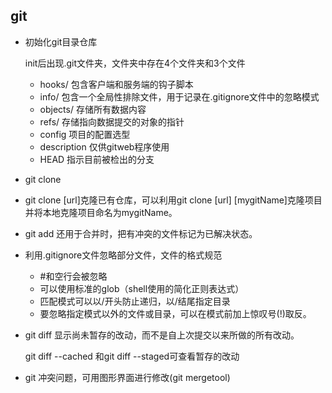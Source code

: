## git

+ 初始化git目录仓库

  init后出现.git文件夹，文件夹中存在4个文件夹和3个文件

  - hooks/ 包含客户端和服务端的钩子脚本
  - info/ 包含一个全局性排除文件，用于记录在.gitignore文件中的忽略模式
  - objects/ 存储所有数据内容
  - refs/ 存储指向数据提交的对象的指针
  - config 项目的配置选型
  - description 仅供gitweb程序使用
  - HEAD 指示目前被检出的分支

+ git clone
  
- git clone [url]克隆已有仓库，可以利用git clone [url] [mygitName]克隆项目并将本地克隆项目命名为mygitName。
  
+ git add 还用于合并时，把有冲突的文件标记为已解决状态。

+ 利用.gitignore文件忽略部分文件，文件的格式规范
  - #和空行会被忽略
  - 可以使用标准的glob（shell使用的简化正则表达式）
  - 匹配模式可以以/开头防止递归，以/结尾指定目录
  - 要忽略指定模式以外的文件或目录，可以在模式前加上惊叹号(!)取反。

+ git diff 显示尚未暂存的改动，而不是自上次提交以来所做的所有改动。

	git diff --cached 和git diff --staged可查看暂存的改动

+ git 冲突问题，可用图形界面进行修改(git mergetool)
